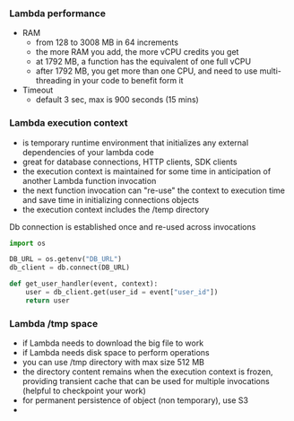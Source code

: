 ### Lambda performance ###
* RAM
    * from 128 to 3008 MB in 64 increments
    * the more RAM you add, the more vCPU credits you get
    * at 1792 MB, a function has the equivalent of one full vCPU
    * after 1792 MB, you get more than one CPU, and need to use multi-threading in your code to benefit form it
* Timeout
    * default 3 sec, max is 900 seconds (15 mins)

### Lambda execution context ###
* is temporary runtime environment that initializes any external dependencies of your lambda code
* great for database connections, HTTP clients, SDK clients
* the execution context is maintained for some time in anticipation of another Lambda function invocation
* the next function invocation can "re-use" the context to execution time and save time in initializing connections objects
* the execution context includes the /temp directory

Db connection is established once and re-used across invocations
```python
import os

DB_URL = os.getenv("DB_URL")
db_client = db.connect(DB_URL)

def get_user_handler(event, context):
    user = db_client.get(user_id = event["user_id"])
    return user
```     

### Lambda /tmp space ###
* if Lambda needs to download the big file to work 
* if Lambda needs disk space to perform operations
* you can use /tmp directory with max size 512 MB
* the directory content remains when the execution context is frozen, providing transient cache that can be used for multiple invocations (helpful to checkpoint your work)
* for permanent persistence of object (non temporary), use S3
* 